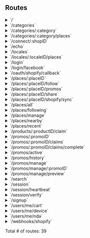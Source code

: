 # 



## Routes

<details>
<summary>`/`</summary>

- [NoCache]()
- [Logger]()
- [Recoverer]()
- [New.func1]()
- **/**
	- _GET_
		- [New.func2.1]()

</details>
<details>
<summary>`/categories`</summary>

- [NoCache]()
- [Logger]()
- [Recoverer]()
- [New.func1]()
- **/categories**
	- **/**
		- _GET_
			- [ListCategories]()

</details>
<details>
<summary>`/categories/:category`</summary>

- [NoCache]()
- [Logger]()
- [Recoverer]()
- [New.func1]()
- **/categories**
	- **/:category**
		- [CategoryCtx]()
		- **/**
			- _GET_
				- [GetCategory]()

</details>
<details>
<summary>`/categories/:category/places`</summary>

- [NoCache]()
- [Logger]()
- [Recoverer]()
- [New.func1]()
- **/categories**
	- **/:category**
		- [CategoryCtx]()
		- **/places**
			- _GET_
				- [ListPlaces]()

</details>
<details>
<summary>`/connect/:shopID`</summary>

- [NoCache]()
- [Logger]()
- [Recoverer]()
- [New.func1]()
- **/connect/:shopID**
	- _GET_
		- [Connect]()

</details>
<details>
<summary>`/echo`</summary>

- [NoCache]()
- [Logger]()
- [Recoverer]()
- [New.func1]()
- **/echo**
	- _POST_
		- [echoPush]()

</details>
<details>
<summary>`/locales`</summary>

- [NoCache]()
- [Logger]()
- [Recoverer]()
- [New.func1]()
- **/locales**
	- **/**
		- _GET_
			- [ListLocale]()

</details>
<details>
<summary>`/locales/:localeID/places`</summary>

- [NoCache]()
- [Logger]()
- [Recoverer]()
- [New.func1]()
- **/locales**
	- **/:localeID**
		- [LocaleCtx]()
		- **/places**
			- _GET_
				- [ListPlaces]()

</details>
<details>
<summary>`/login`</summary>

- [NoCache]()
- [Logger]()
- [Recoverer]()
- [New.func1]()
- **/login**
	- _POST_
		- [EmailLogin]()

</details>
<details>
<summary>`/login/facebook`</summary>

- [NoCache]()
- [Logger]()
- [Recoverer]()
- [New.func1]()
- **/login/facebook**
	- _POST_
		- [FacebookLogin]()

</details>
<details>
<summary>`/oauth/shopify/callback`</summary>

- [NoCache]()
- [Logger]()
- [Recoverer]()
- [New.func1]()
- **/oauth/shopify/callback**
	- _GET_
		- [bitbucket.org/moodie-app/moodie-api/lib/connect.(*Shopify).OAuthCb-fm]()

</details>
<details>
<summary>`/places/:placeID`</summary>

- [NoCache]()
- [Logger]()
- [Recoverer]()
- [New.func1]()
- **/places**
	- **/:placeID**
		- [PlaceCtx]()
		- **/**
			- _GET_
				- [GetPlace]()

</details>
<details>
<summary>`/places/:placeID/follow`</summary>

- [NoCache]()
- [Logger]()
- [Recoverer]()
- [New.func1]()
- **/places**
	- **/:placeID**
		- [PlaceCtx]()
		- **/follow**
			- _POST_
				- [FollowPlace]()
			- _DELETE_
				- [UnfollowPlace]()

</details>
<details>
<summary>`/places/:placeID/promos`</summary>

- [NoCache]()
- [Logger]()
- [Recoverer]()
- [New.func1]()
- **/places**
	- **/:placeID**
		- [PlaceCtx]()
		- **/promos**
			- _GET_
				- [ListPromo]()

</details>
<details>
<summary>`/places/:placeID/share`</summary>

- [NoCache]()
- [Logger]()
- [Recoverer]()
- [New.func1]()
- **/places**
	- **/:placeID**
		- [PlaceCtx]()
		- **/share**
			- _POST_
				- [Share]()

</details>
<details>
<summary>`/places/:placeID/shopify/sync`</summary>

- [NoCache]()
- [Logger]()
- [Recoverer]()
- [New.func1]()
- **/places**
	- **/:placeID**
		- [PlaceCtx]()
		- **/shopify**
			- **/sync**
				- _POST_
					- [CredCtx]()
					- [ClientCtx]()
					- [SyncProduct]()

</details>
<details>
<summary>`/places/all`</summary>

- [NoCache]()
- [Logger]()
- [Recoverer]()
- [New.func1]()
- **/places**
	- **/all**
		- _GET_
			- [ListPlaces]()

</details>
<details>
<summary>`/places/following`</summary>

- [NoCache]()
- [Logger]()
- [Recoverer]()
- [New.func1]()
- **/places**
	- **/following**
		- _GET_
			- [ListFollowing]()

</details>
<details>
<summary>`/places/manage`</summary>

- [NoCache]()
- [Logger]()
- [Recoverer]()
- [New.func1]()
- **/places**
	- **/manage**
		- **/**
			- _GET_
				- [ListManagable]()

</details>
<details>
<summary>`/places/nearby`</summary>

- [NoCache]()
- [Logger]()
- [Recoverer]()
- [New.func1]()
- **/places**
	- **/nearby**
		- _GET_
			- [Nearby]()

</details>
<details>
<summary>`/places/recent`</summary>

- [NoCache]()
- [Logger]()
- [Recoverer]()
- [New.func1]()
- **/places**
	- **/recent**
		- _GET_
			- [Recent]()

</details>
<details>
<summary>`/products/:productID/claim`</summary>

- [NoCache]()
- [Logger]()
- [Recoverer]()
- [New.func1]()
- **/products**
	- **/:productID**
		- [ProductCtx]()
		- **/claim**
			- _POST_
				- [ClaimProduct]()

</details>
<details>
<summary>`/promos/:promoID`</summary>

- [NoCache]()
- [Logger]()
- [Recoverer]()
- [New.func1]()
- **/promos**
	- **/:promoID**
		- [PromoCtx]()
		- **/**
			- _GET_
				- [GetPromo]()

</details>
<details>
<summary>`/promos/:promoID/claims`</summary>

- [NoCache]()
- [Logger]()
- [Recoverer]()
- [New.func1]()
- **/promos**
	- **/:promoID**
		- [PromoCtx]()
		- **/claims**
			- [ClaimCtx]()
			- **/**
				- _DELETE_
					- [RemoveClaim]()
				- _GET_
					- [GetClaims]()

</details>
<details>
<summary>`/promos/:promoID/claims/complete`</summary>

- [NoCache]()
- [Logger]()
- [Recoverer]()
- [New.func1]()
- **/promos**
	- **/:promoID**
		- [PromoCtx]()
		- **/claims**
			- [ClaimCtx]()
			- **/complete**
				- _PUT_
					- [CompleteClaim]()

</details>
<details>
<summary>`/promos/active`</summary>

- [NoCache]()
- [Logger]()
- [Recoverer]()
- [New.func1]()
- **/promos**
	- **/active**
		- _GET_
			- [ListActive]()

</details>
<details>
<summary>`/promos/history`</summary>

- [NoCache]()
- [Logger]()
- [Recoverer]()
- [New.func1]()
- **/promos**
	- **/history**
		- _GET_
			- [ListHistory]()

</details>
<details>
<summary>`/promos/manage`</summary>

- [NoCache]()
- [Logger]()
- [Recoverer]()
- [New.func1]()
- **/promos**
	- **/manage**
		- [PromoManageCtx]()
		- **/**
			- _GET_
				- [ListManagable]()
			- _POST_
				- [CreatePromo]()

</details>
<details>
<summary>`/promos/manage/:promoID`</summary>

- [NoCache]()
- [Logger]()
- [Recoverer]()
- [New.func1]()
- **/promos**
	- **/manage**
		- [PromoManageCtx]()
		- **/:promoID**
			- [PromoCtx]()
			- **/**
				- _PUT_
					- [UpdatePromo]()
				- _DELETE_
					- [DeletePromo]()

</details>
<details>
<summary>`/promos/manage/preview`</summary>

- [NoCache]()
- [Logger]()
- [Recoverer]()
- [New.func1]()
- **/promos**
	- **/manage**
		- [PromoManageCtx]()
		- **/preview**
			- _POST_
				- [PreviewPromo]()

</details>
<details>
<summary>`/search`</summary>

- [NoCache]()
- [Logger]()
- [Recoverer]()
- [New.func1]()
- **/search**
	- **/**
		- _POST_
			- [OmniSearch]()

</details>
<details>
<summary>`/session`</summary>

- [NoCache]()
- [Logger]()
- [Recoverer]()
- [New.func1]()
- **/session**
	- **/**
		- _DELETE_
			- [Logout]()

</details>
<details>
<summary>`/session/heartbeat`</summary>

- [NoCache]()
- [Logger]()
- [Recoverer]()
- [New.func1]()
- **/session**
	- **/heartbeat**
		- _POST_
			- [PostHeartbeat]()

</details>
<details>
<summary>`/session/verify`</summary>

- [NoCache]()
- [Logger]()
- [Recoverer]()
- [New.func1]()
- **/session**
	- **/verify**
		- _POST_
			- [VerifySession]()

</details>
<details>
<summary>`/signup`</summary>

- [NoCache]()
- [Logger]()
- [Recoverer]()
- [New.func1]()
- **/signup**
	- _POST_
		- [EmailSignup]()

</details>
<details>
<summary>`/users/me/cart`</summary>

- [NoCache]()
- [Logger]()
- [Recoverer]()
- [New.func1]()
- **/users**
	- **/me**
		- [MeCtx]()
		- **/cart**
			- _GET_
				- [GetCart]()

</details>
<details>
<summary>`/users/me/device`</summary>

- [NoCache]()
- [Logger]()
- [Recoverer]()
- [New.func1]()
- **/users**
	- **/me**
		- [MeCtx]()
		- **/device**
			- _PUT_
				- [SetDeviceToken]()

</details>
<details>
<summary>`/users/me/nda`</summary>

- [NoCache]()
- [Logger]()
- [Recoverer]()
- [New.func1]()
- **/users**
	- **/me**
		- [MeCtx]()
		- **/nda**
			- _POST_
				- [AcceptNDA]()

</details>
<details>
<summary>`/webhooks/shopify`</summary>

- [NoCache]()
- [Logger]()
- [Recoverer]()
- [New.func1]()
- **/webhooks/shopify**
	- _POST_
		- [WebhookHandler]()

</details>

Total # of routes: 39
